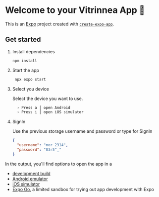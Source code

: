 # Welcome to your Vitrinnea App 👋

This is an [Expo](https://expo.dev) project created with [`create-expo-app`](https://www.npmjs.com/package/create-expo-app).

## Get started

1.  Install dependencies

    ```bash
    npm install
    ```

2.  Start the app

    ```bash
     npx expo start
    ```

3.  Select you device

    Select the device you want to use.

    ```bash
      › Press a │ open Android
      › Press i │ open iOS simulator
    ```

4.  SignIn

    Use the previous storage username and password or type for SignIn

    ```json
    {
      "username": "mor_2314",
      "password": "83r5^_"
    }
    ```

In the output, you'll find options to open the app in a

- [development build](https://docs.expo.dev/develop/development-builds/introduction/)
- [Android emulator](https://docs.expo.dev/workflow/android-studio-emulator/)
- [iOS simulator](https://docs.expo.dev/workflow/ios-simulator/)
- [Expo Go](https://expo.dev/go), a limited sandbox for trying out app development with Expo
